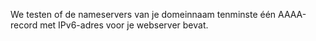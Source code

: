 We testen of de nameservers van je domeinnaam tenminste één AAAA-record met IPv6-adres voor je webserver bevat.
